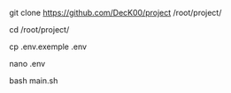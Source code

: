 git clone https://github.com/DecK00/project /root/project/

cd /root/project/

cp .env.exemple .env

nano .env

bash main.sh